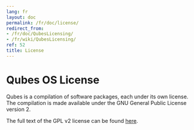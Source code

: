 ```yaml
---
lang: fr
layout: doc
permalink: /fr/doc/license/
redirect_from:
- /fr/doc/QubesLicensing/
- /fr/wiki/QubesLicensing/
ref: 52
title: License
---
```


Qubes OS License
================
<a id="qubes-os-license"></a>

Qubes is a compilation of software packages, each under its own license. The compilation is made available under the GNU General Public License version 2.

The full text of the GPL v2 license can be found [here](https://www.gnu.org/licenses/gpl-2.0.html).
